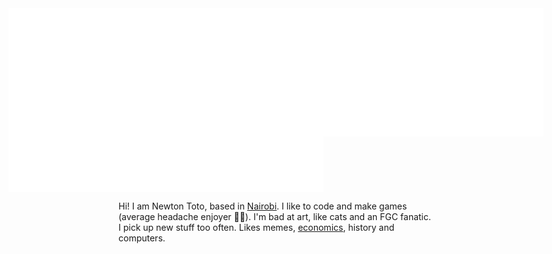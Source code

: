 <div align="center" style="display: flex; justify-content: center; align-items: centre">
    <img src="https://raw.githubusercontent.com/sokorototo/readme-stats/master/generated/overview.svg">
    <img src="https://github.com/sokorototo/readme-stats/blob/master/generated/languages.svg" height="205"/>
</div>

Hi! I am Newton Toto, based in [Nairobi](https://duckduckgo.com/?q=nairobi&t=hx&va=g&ia=web&iaxm=about). I like to code and make games (average headache enjoyer 🤌🏿). I'm  bad at art, like cats and an FGC fanatic. I pick up new stuff too often. Likes memes, [economics](https://youtu.be/j8PxqgliIno), history and computers.
